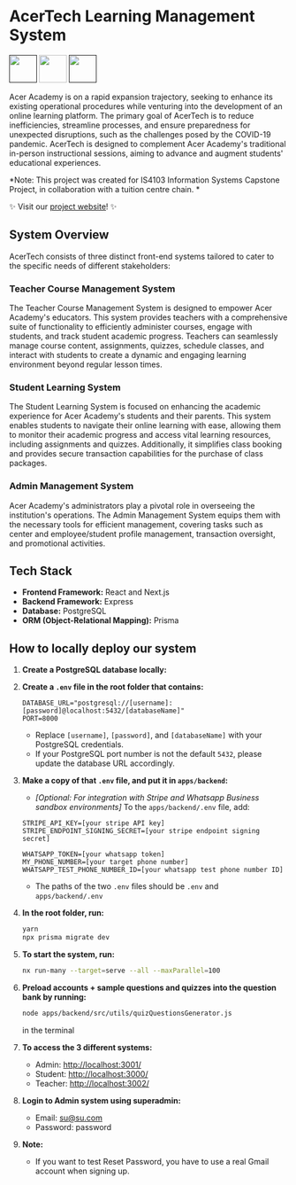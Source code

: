 # AcerTech Learning Management System

<a alt="React logo" href="" target="_blank" rel="noreferrer"><img src="https://upload.wikimedia.org/wikipedia/commons/thumb/a/a7/React-icon.svg/1150px-React-icon.svg.png" width="50"></a>
<a alt="Nx logo" href="https://nx.dev" target="_blank" rel="noreferrer"><img src="https://raw.githubusercontent.com/nrwl/nx/master/images/nx-logo.png" width="50"></a>
<a alt="Postgres logo" href="" target="_blank" rel="noreferrer"><img src="https://cdn.iconscout.com/icon/free/png-256/free-postgresql-11-1175122.png" width="50"></a>

Acer Academy is on a rapid expansion trajectory, seeking to enhance its existing operational procedures while venturing into the development of an online learning platform. The primary goal of AcerTech is to reduce inefficiencies, streamline processes, and ensure preparedness for unexpected disruptions, such as the challenges posed by the COVID-19 pandemic. AcerTech is designed to complement Acer Academy's traditional in-person instructional sessions, aiming to advance and augment students' educational experiences.

*Note: This project was created for IS4103 Information Systems Capstone Project, in collaboration with a tuition centre chain. *

✨ Visit our [project website](https://uvents.nus.edu.sg/event/23rd-steps/module/IS4103/project/14)! ✨

## System Overview

AcerTech consists of three distinct front-end systems tailored to cater to the specific needs of different stakeholders:

### Teacher Course Management System

The Teacher Course Management System is designed to empower Acer Academy's educators. This system provides teachers with a comprehensive suite of functionality to efficiently administer courses, engage with students, and track student academic progress. Teachers can seamlessly manage course content, assignments, quizzes, schedule classes, and interact with students to create a dynamic and engaging learning environment beyond regular lesson times.

### Student Learning System

The Student Learning System is focused on enhancing the academic experience for Acer Academy's students and their parents. This system enables students to navigate their online learning with ease, allowing them to monitor their academic progress and access vital learning resources, including assignments and quizzes. Additionally, it simplifies class booking and provides secure transaction capabilities for the purchase of class packages.

### Admin Management System

Acer Academy's administrators play a pivotal role in overseeing the institution's operations. The Admin Management System equips them with the necessary tools for efficient management, covering tasks such as center and employee/student profile management, transaction oversight, and promotional activities.

## Tech Stack

- **Frontend Framework:** React and Next.js
- **Backend Framework:** Express
- **Database:** PostgreSQL
- **ORM (Object-Relational Mapping):** Prisma

## How to locally deploy our system

1. **Create a PostgreSQL database locally:**

2. **Create a `.env` file in the root folder that contains:**
    ```env
    DATABASE_URL="postgresql://[username]:[password]@localhost:5432/[databaseName]"
    PORT=8000
    ```
    - Replace `[username]`, `[password]`, and `[databaseName]` with your PostgreSQL credentials.
    - If your PostgreSQL port number is not the default `5432`, please update the database URL accordingly.

3. **Make a copy of that `.env` file, and put it in `apps/backend`:**
    - *[Optional: For integration with Stripe and Whatsapp Business sandbox environments]*
   To the `apps/backend/.env` file, add:
    ```env
    STRIPE_API_KEY=[your stripe API key]
    STRIPE_ENDPOINT_SIGNING_SECRET=[your stripe endpoint signing secret]

    WHATSAPP_TOKEN=[your whatsapp token]
    MY_PHONE_NUMBER=[your target phone number]
    WHATSAPP_TEST_PHONE_NUMBER_ID=[your whatsapp test phone number ID]
    ```
    - The paths of the two `.env` files should be `.env` and `apps/backend/.env`

5. **In the root folder, run:**
    ```bash
    yarn
    npx prisma migrate dev
    ```

6. **To start the system, run:**
    ```bash
    nx run-many --target=serve --all --maxParallel=100
    ```

7. **Preload accounts + sample questions and quizzes into the question bank by running:**
    ```bash
    node apps/backend/src/utils/quizQuestionsGenerator.js
    ```
    in the terminal

8. **To access the 3 different systems:**
    - Admin: [http://localhost:3001/](http://localhost:3001/)
    - Student: [http://localhost:3000/](http://localhost:3000/)
    - Teacher: [http://localhost:3002/](http://localhost:3002/)

8. **Login to Admin system using superadmin:**
    - Email: su@su.com
    - Password: password

9. **Note:**
    - If you want to test Reset Password, you have to use a real Gmail account when signing up.
